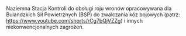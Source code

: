 Naziemna Stacja Kontroli do obsługi roju wronów opracowywana dla Bulandzkich Sił Powietrznych (BSP) do zwalczania kóz bojowych (patrz: https://www.youtube.com/shorts/rCg7bQjVZZg) i innych niekonwencjonalnych zagrożeń.
